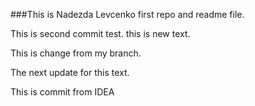 ###This is Nadezda Levcenko first repo and readme file.

This is second commit test.
this is new text.

This is change from my branch.

The next update for this text.


This is commit from IDEA